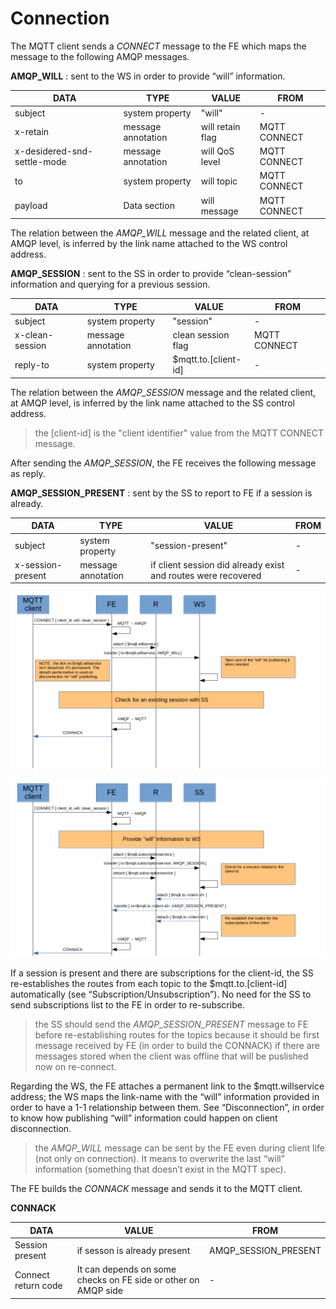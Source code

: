 # Connection

The MQTT client sends a _CONNECT_ message to the FE which maps the message to the following AMQP messages.

**AMQP_WILL** : sent to the WS in order to provide “will” information.

| DATA | TYPE | VALUE | FROM |
| ---- | ---- | ----- | ---- |
| subject | system property | "will" | - |
| x-retain | message annotation | will retain flag | MQTT CONNECT |
| x-desidered-snd-settle-mode | message annotation | will QoS level | MQTT CONNECT |
| to | system property | will topic | MQTT CONNECT |
| payload | Data section | will message | MQTT CONNECT |

The relation between the _AMQP_WILL_ message and the related client, at AMQP level, is inferred by the link name attached to the WS control address.

**AMQP_SESSION** : sent to the SS in order to provide “clean-session” information and querying for a previous session.

| DATA | TYPE | VALUE | FROM |
| ---- | ---- | ----- | ---- |
| subject | system property | "session" | - |
| x-clean-session | message annotation | clean session flag | MQTT CONNECT |
| reply-to | system property | $mqtt.to.[client-id] | - |

The relation between the _AMQP_SESSION_ message and the related client, at AMQP level, is inferred by the link name attached to the SS control address.

> the [client-id] is the "client identifier" value from the MQTT CONNECT message.

After sending the _AMQP_SESSION_, the FE receives the following message as reply.

**AMQP_SESSION_PRESENT** : sent by the SS to report to FE if a session is already.

| DATA | TYPE | VALUE | FROM |
| ---- | ---- | ----- | ---- |
| subject | system property | "session-present" | - |
| x-session-present | message annotation | if client session did already exist and routes were recovered | - |

![Connect Will Service](../images/03_connect_ws.png)

![Connect Subscription Service](../images/04_connect_ss.png)

If a session is present and there are subscriptions for the client-id, the SS re-establishes the routes from each topic to the $mqtt.to.[client-id] automatically (see “Subscription/Unsubscription”). No need for the SS to send subscriptions list to the FE in order to re-subscribe.

> the SS should send the _AMQP_SESSION_PRESENT_ message to FE before re-establishing routes for the topics because it should be first message received by FE (in order to build the CONNACK) if there are messages stored when the client was offline that will be puslished now on re-connect.

Regarding the WS, the FE attaches a permanent link to the $mqtt.willservice address; the WS maps the link-name with the “will” information provided in order to have a 1-1 relationship between them. See “Disconnection”, in order to know how publishing “will” information could happen on client disconnection.

> the _AMQP_WILL_ message can be sent by the FE even during client life (not only on connection). It means to overwrite the last “will” information (something that doesn’t exist in the MQTT spec).

The FE builds the _CONNACK_ message and sends it to the MQTT client.

**CONNACK**

| DATA | VALUE | FROM |
| ---- | ----- | ---- |
| Session present | if sesson is already present | AMQP_SESSION_PRESENT  |
| Connect return code | It can depends on some checks on FE side or other on AMQP side | - |
